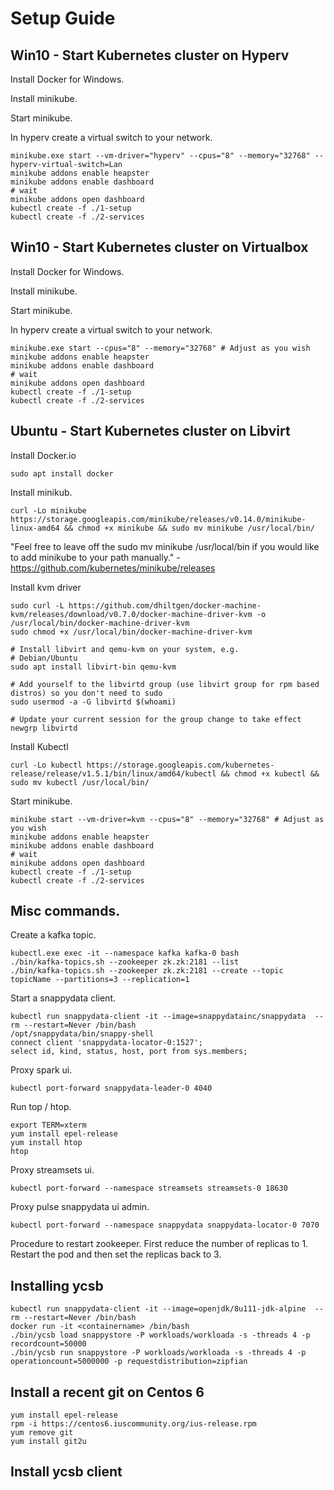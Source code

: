 # Setup Guide

## Win10 - Start Kubernetes cluster on Hyperv

Install Docker for Windows.

Install minikube.

Start minikube.

In hyperv create a virtual switch to your network.

```
minikube.exe start --vm-driver="hyperv" --cpus="8" --memory="32768" --hyperv-virtual-switch=Lan
minikube addons enable heapster
minikube addons enable dashboard
# wait
minikube addons open dashboard
kubectl create -f ./1-setup
kubectl create -f ./2-services
```

## Win10 - Start Kubernetes cluster on Virtualbox

Install Docker for Windows.

Install minikube.

Start minikube.

In hyperv create a virtual switch to your network.

```
minikube.exe start --cpus="8" --memory="32768" # Adjust as you wish
minikube addons enable heapster
minikube addons enable dashboard
# wait
minikube addons open dashboard
kubectl create -f ./1-setup
kubectl create -f ./2-services
```

## Ubuntu - Start Kubernetes cluster on Libvirt

Install Docker.io

```
sudo apt install docker
```

Install minikub.  

```
curl -Lo minikube https://storage.googleapis.com/minikube/releases/v0.14.0/minikube-linux-amd64 && chmod +x minikube && sudo mv minikube /usr/local/bin/
```

"Feel free to leave off the sudo mv minikube /usr/local/bin if you would like to add minikube to your path manually." - https://github.com/kubernetes/minikube/releases

Install kvm driver

```
sudo curl -L https://github.com/dhiltgen/docker-machine-kvm/releases/download/v0.7.0/docker-machine-driver-kvm -o /usr/local/bin/docker-machine-driver-kvm
sudo chmod +x /usr/local/bin/docker-machine-driver-kvm

# Install libvirt and qemu-kvm on your system, e.g.
# Debian/Ubuntu
sudo apt install libvirt-bin qemu-kvm

# Add yourself to the libvirtd group (use libvirt group for rpm based distros) so you don't need to sudo
sudo usermod -a -G libvirtd $(whoami)

# Update your current session for the group change to take effect
newgrp libvirtd
```

Install Kubectl

```
curl -Lo kubectl https://storage.googleapis.com/kubernetes-release/release/v1.5.1/bin/linux/amd64/kubectl && chmod +x kubectl && sudo mv kubectl /usr/local/bin/
```

Start minikube.
```
minikube start --vm-driver=kvm --cpus="8" --memory="32768" # Adjust as you wish
minikube addons enable heapster
minikube addons enable dashboard
# wait
minikube addons open dashboard
kubectl create -f ./1-setup
kubectl create -f ./2-services
```

## Misc commands.

Create a kafka topic.

```
kubectl.exe exec -it --namespace kafka kafka-0 bash
./bin/kafka-topics.sh --zookeeper zk.zk:2181 --list
./bin/kafka-topics.sh --zookeeper zk.zk:2181 --create --topic topicName --partitions=3 --replication=1
```

Start a snappydata client.

```
kubectl run snappydata-client -it --image=snappydatainc/snappydata  --rm --restart=Never /bin/bash
/opt/snappydata/bin/snappy-shell
connect client 'snappydata-locator-0:1527';
select id, kind, status, host, port from sys.members;
```

Proxy spark ui.

```
kubectl port-forward snappydata-leader-0 4040
```

Run top / htop.

```
export TERM=xterm
yum install epel-release
yum install htop
htop
```

Proxy streamsets ui.

```
kubectl port-forward --namespace streamsets streamsets-0 18630
```

Proxy pulse snappydata ui admin.

```
kubectl port-forward --namespace snappydata snappydata-locator-0 7070
```

Procedure to restart zookeeper. First reduce the number of replicas to 1. Restart the pod and then set the replicas back to 3.

## Installing ycsb
```
kubectl run snappydata-client -it --image=openjdk/8u111-jdk-alpine  --rm --restart=Never /bin/bash
docker run -it <containername> /bin/bash
./bin/ycsb load snappystore -P workloads/workloada -s -threads 4 -p recordcount=50000
./bin/ycsb run snappystore -P workloads/workloada -s -threads 4 -p operationcount=5000000 -p requestdistribution=zipfian
```

## Install a recent git on Centos 6

```
yum install epel-release
rpm -i https://centos6.iuscommunity.org/ius-release.rpm
yum remove git
yum install git2u
```

## Install ycsb client

```


```
